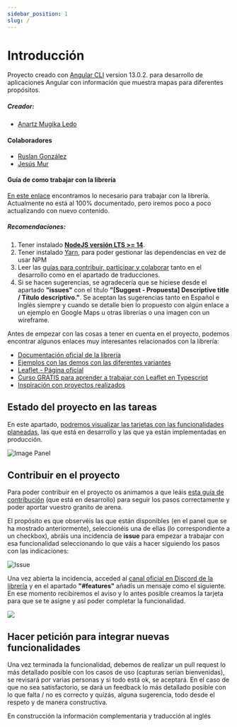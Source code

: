 ```yaml
---
sidebar_position: 1
slug: /
---
```

# Introducción

Proyecto creado con [Angular CLI](https://github.com/angular/angular-cli) version 13.0.2. para desarrollo de aplicaciones Angular con información que muestra mapas para diferentes propósitos.

##### Creador:
* [Anartz Mugika Ledo](https://github.com/mugan86)

#### Colaboradores
* [Ruslan González](https://github.com/ruslanguns)
* [Jesús Mur](https://github.com/JesusMurF)

#### Guía de como trabajar con la librería

[En este enlace](https://mugan86.github.io/ng-leaflet/es/summary) encontramos lo necesario para trabajar con la librería. Actualmente no está al 100% documentado, pero iremos poco a poco actualizando con nuevo contenido.

##### Recomendaciones:
1. Tener instalado [**NodeJS versión LTS >= 14**](https://nodejs.org/en/).
2. Tener instalado [Yarn](https://yarnpkg.com/getting-started/install), para poder gestionar las dependencias en vez de usar NPM
3. Leer las [guías para contribuir, participar y colaborar](https://github.com/mugan86/ng-leaflet/edit/develop/README.md) tanto en el desarrollo como en el apartado de traducciones.
4. Si se hacen sugerencias, se agradecería que se hiciese desde el apartado **"issues"** con el título **"[Suggest - Propuesta] Descriptive title / Título descriptivo."**. 
Se aceptan las sugerencias tanto en Español e Inglés siempre y cuando se detalle bien lo propuesto con algún enlace a un ejemplo en Google Maps u otras librerías o una imagen con un wireframe.

Antes de empezar con las cosas a tener en cuenta en el proyecto, podemos encontrar algunos enlaces muy interesantes relacionados con la librería:

* [Documentación oficial de la librería](https://mugan86.github.io/ng-leaflet/)
* [Ejemplos con las demos con las diferentes variantes](https://github.com/mugan86/ng-leaflet/blob/develop/DEMO.md)
* [Leaflet - Página oficial](https://leafletjs.com/)
* [Curso GRATIS para aprender a trabajar con Leaflet en Typescript](https://www.youtube.com/playlist?list=PLaaTcPGicjqgLAUhR_grKBGCXbyKaP7qR)
* [Inspiración con proyectos realizados](https://tomik23.github.io/leaflet-examples/)

## Estado del proyecto en las tareas

En este apartado, [podremos visualizar las tarjetas con las funcionalidades planeadas](https://github.com/mugan86/ng-leaflet/projects/1), las que está en desarrollo y las que ya están implementadas en producción.

![Image Panel](https://raw.githubusercontent.com/mugan86/ng-leaflet/develop/screens/2.-%20features%20-%20project.png)

## Contribuir en el proyecto

Para poder contribuir en el proyecto os animamos a que leáis [esta guía de contribución](https://github.com/mugan86/ng-leaflet/blob/develop/CONTRIBUTING.md) (que está en desarrollo) para seguir los pasos correctamente y poder aportar vuestro granito de arena.

El propósito es que observéis las que están disponibles (en el panel que se ha mostrado anteriormente), seleccionéis una de ellas (lo correspondiente a un checkbox), abráis una incidencia de **issue** para empezar a trabajar con esa funcionalidad seleccionando lo que váis a hacer siguiendo los pasos con las indicaciones:

![Issue](https://github.com/mugan86/ng-leaflet/blob/develop/screens/3.-%20issue.png?raw=true)

Una vez abierta la incidencia, acceded al [canal oficial en Discord de la librería](https://social.anartz-mugika.com/angular-leaflet-map-discord) y en el apartado **"#features"** añadís un mensaje como el siguiente. En ese momento recibiremos el aviso y lo antes posible creamos la tarjeta para que se te asigne y así poder completar la funcionalidad.

![](https://github.com/mugan86/ng-leaflet/blob/develop/screens/4.-%20discord.png?raw=true)

## Hacer petición para integrar nuevas funcionalidades
Una vez terminada la funcionalidad, debemos de realizar un pull request lo más detallado posible con los casos de uso (capturas serían bienvenidas), se revisará por varias personas y si todo está ok, se aceptará. En el caso de que no sea satisfactorio, se dará un feedback lo más detallado posible con lo que falta / no es correcto y quizás, alguna sugerencia, todo desde el respeto y de manera constructiva.

En construcción la información complementaria y traducción al inglés

